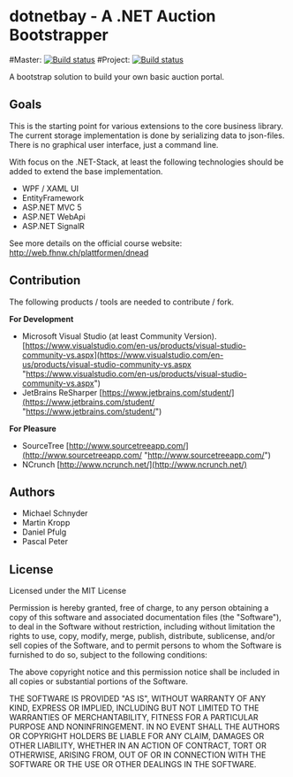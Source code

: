 # dotnetbay - A .NET Auction Bootstrapper 
#Master: [![Build status](https://ci.appveyor.com/api/projects/status/u5ehxke671sthumy?svg=true)](https://ci.appveyor.com/project/pepCH/dotnetbay-hs18)
#Project: [![Build status](https://ci.appveyor.com/api/projects/status/u5ehxke671sthumy/branch/master?svg=true)](https://ci.appveyor.com/project/pepCH/dotnetbay-hs18/branch/master)

A bootstrap solution to build your own basic auction portal.

## Goals
This is the starting point for various extensions to the core business library. The current storage implementation is done by serializing data to json-files. There is no graphical user interface, just a command line.

With focus on the .NET-Stack, at least the following technologies should be added to extend the base implementation.

* WPF / XAML UI
* EntityFramework
* ASP.NET MVC 5
* ASP.NET WebApi
* ASP.NET SignalR

See more details on the official course website: http://web.fhnw.ch/plattformen/dnead

## Contribution
The following products / tools are needed to contribute / fork.

**For Development**
* Microsoft Visual Studio (at least Community Version). [https://www.visualstudio.com/en-us/products/visual-studio-community-vs.aspx](https://www.visualstudio.com/en-us/products/visual-studio-community-vs.aspx "https://www.visualstudio.com/en-us/products/visual-studio-community-vs.aspx")
* JetBrains ReSharper [https://www.jetbrains.com/student/](https://www.jetbrains.com/student/ "https://www.jetbrains.com/student/")

**For Pleasure**
* SourceTree [http://www.sourcetreeapp.com/](http://www.sourcetreeapp.com/ "http://www.sourcetreeapp.com/")
* NCrunch [http://www.ncrunch.net/](http://www.ncrunch.net/)

## Authors
* Michael Schnyder
* Martin Kropp
* Daniel Pfulg
* Pascal Peter

## License
Licensed under the MIT License

Permission is hereby granted, free of charge, to any person obtaining a copy of this software and associated documentation files (the "Software"), to deal in the Software without restriction, including without limitation the rights to use, copy, modify, merge, publish, distribute, sublicense, and/or sell copies of the Software, and to permit persons to whom the Software is furnished to do so, subject to the following conditions:

The above copyright notice and this permission notice shall be included in all copies or substantial portions of the Software.

THE SOFTWARE IS PROVIDED "AS IS", WITHOUT WARRANTY OF ANY KIND, EXPRESS OR IMPLIED, INCLUDING BUT NOT LIMITED TO THE WARRANTIES OF MERCHANTABILITY, FITNESS FOR A PARTICULAR PURPOSE AND NONINFRINGEMENT. IN NO EVENT SHALL THE AUTHORS OR COPYRIGHT HOLDERS BE LIABLE FOR ANY CLAIM, DAMAGES OR OTHER LIABILITY, WHETHER IN AN ACTION OF CONTRACT, TORT OR OTHERWISE, ARISING FROM, OUT OF OR IN CONNECTION WITH THE SOFTWARE OR THE USE OR OTHER DEALINGS IN THE SOFTWARE.
